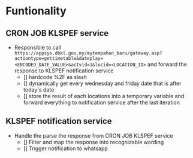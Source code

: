 # Funtionality

## CRON JOB KLSPEF service

- Responsible to call `https://appsys.dbkl.gov.my/mytempahan_baru/gateway.asp?actiontype=gettimetable&dateplay=<ENCODED_DATE_VALUE>&actvid=1&locid=<LOCATION_ID>` and forward the response to KLSPEF notification service
  - [] hardcode %2F as slash
  - [] dynamically get every wednesday and friday date that is after today's date
  - [] store the result of each locations into a temporary variable and forward everything to notification service after the last iteration

## KLSPEF notification service

- Handle the parse the response from CRON JOB KLSPEF service
  - [] Filter and map the response into recognizable wording
  - [] Trigger notification to whatsapp
